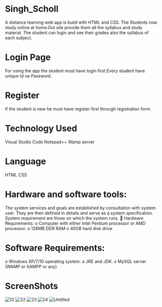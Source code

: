 # Singh_Scholl
A distance learning web app is build with HTML and CSS. The Students now study online at home.Out site provide them all the syllabus and study material .The student can login and see their grades also the syllabus of each subject.
# Login Page
For using the app the student must have login first.Every student have unique Id oe Password.
# Register
If the student is new he must have register first through registration form.

# Technology Used
Visual Studio Code
Notepad++
Wamp server

# Language
HTML
CSS


# Hardware and software tools:
The system services and goals are established by consultation with system user. They are then defined in details and serve as a system specification. System requirement are those on which the system runs.
	Hardware Requirements:
o	Computer with either Intel Pentium processor or AMD processor.
o	128MB DDR RAM
o	40GB hard disk drive

# Software Requirements:
o	Windows XP/7/10 operating system.
o	JRE and JDK.
o	MySQL server (WAMP or XAMPP or any)

# ScreenShots
![12](https://user-images.githubusercontent.com/57304597/82061616-f6513780-9696-11ea-8689-f1b7464995a5.png)
![22](https://user-images.githubusercontent.com/57304597/82061627-f81afb00-9696-11ea-9fa4-d49850450603.png)
![23](https://user-images.githubusercontent.com/57304597/82061629-f94c2800-9696-11ea-9c89-a7983a329e47.png)
![24](https://user-images.githubusercontent.com/57304597/82061644-fc471880-9696-11ea-86f4-ef681859e5df.png)
![Untitled](https://user-images.githubusercontent.com/57304597/82061651-fe10dc00-9696-11ea-8681-0fc0d0bfffe0.png)
